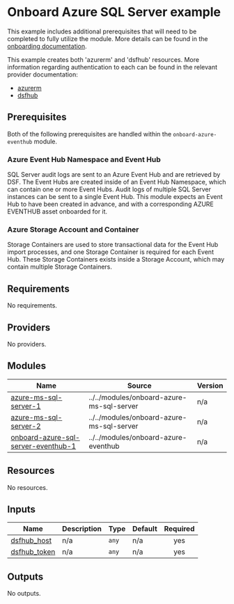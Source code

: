 # Onboard Azure SQL Server example
This example includes additional prerequisites that will need to be completed to fully utilize the module. More details can be found in the [onboarding documentation](https://docs.imperva.com/bundle/onboarding-databases-to-sonar-reference-guide/page/Azure-SQL-Server-Onboarding-Steps_48367377.html).

This example creates both 'azurerm' and 'dsfhub' resources. More information regarding authentication to each can be found in the relevant provider documentation:
- [azurerm](https://registry.terraform.io/providers/hashicorp/azurerm/latest/docs)
- [dsfhub](https://registry.terraform.io/providers/imperva/dsfhub/latest/docs)

## Prerequisites
Both of the following prerequisites are handled within the ``onboard-azure-eventhub`` module.

### Azure Event Hub Namespace and Event Hub
SQL Server audit logs are sent to an Azure Event Hub and are retrieved by DSF. The Event Hubs are created inside of an Event Hub Namespace, which can contain one or more Event Hubs. Audit logs of multiple SQL Server instances can be sent to a single Event Hub. This module expects an Event Hub to have been created in advance, and with a corresponding AZURE EVENTHUB asset onboarded for it.

### Azure Storage Account and Container
Storage Containers are used to store transactional data for the Event Hub import processes, and one Storage Container is required for each Event Hub. These Storage Containers exists inside a Storage Account, which may contain multiple Storage Containers.

<!-- BEGIN_TF_DOCS -->
## Requirements

No requirements.

## Providers

No providers.

## Modules

| Name | Source | Version |
|------|--------|---------|
| <a name="module_azure-ms-sql-server-1"></a> [azure-ms-sql-server-1](#module\_azure-ms-sql-server-1) | ../../modules/onboard-azure-ms-sql-server | n/a |
| <a name="module_azure-ms-sql-server-2"></a> [azure-ms-sql-server-2](#module\_azure-ms-sql-server-2) | ../../modules/onboard-azure-ms-sql-server | n/a |
| <a name="module_onboard-azure-sql-server-eventhub-1"></a> [onboard-azure-sql-server-eventhub-1](#module\_onboard-azure-sql-server-eventhub-1) | ../../modules/onboard-azure-eventhub | n/a |

## Resources

No resources.

## Inputs

| Name | Description | Type | Default | Required |
|------|-------------|------|---------|:--------:|
| <a name="input_dsfhub_host"></a> [dsfhub\_host](#input\_dsfhub\_host) | n/a | `any` | n/a | yes |
| <a name="input_dsfhub_token"></a> [dsfhub\_token](#input\_dsfhub\_token) | n/a | `any` | n/a | yes |

## Outputs

No outputs.
<!-- END_TF_DOCS -->
